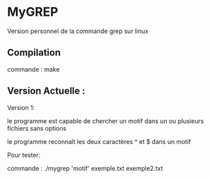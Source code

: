 # MyGREP
Version personnel de la commande grep sur linux

## Compilation 
commande : make

## Version Actuelle :
Version 1:

le programme est capable de chercher un motif dans un ou plusieurs fichiers sans options

le programme reconnaît les deux caractères ^ et $ dans un motif

Pour tester:

commande : ./mygrep 'motif' exemple.txt  exemple2.txt <!-- pour chercher le motif "yasser" dans le fichier "exemple.txt" et "exemple2.txt" !-->

